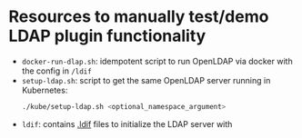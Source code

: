 # Resources to manually test/demo LDAP plugin functionality

- `docker-run-dlap.sh`: idempotent script to run OpenLDAP via docker with the config in `/ldif`
- `setup-ldap.sh`: script to get the same OpenLDAP server running in Kubernetes:
    ```bash
    ./kube/setup-ldap.sh <optional_namespace_argument>
    ```
- `ldif`: contains [.ldif](https://en.wikipedia.org/wiki/LDAP_Data_Interchange_Format) files to initialize the LDAP server with